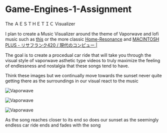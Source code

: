 # Game-Engines-1-Assignment


The ＡＥＳＴＨＥＴＩＣ Visualizer

I plan to create a Music Visualizer around the theme of Vaporwave and lofi music such as [this](https://www.youtube.com/watch?v=9xw3S7FHPro) or the more classic [Home-Resonance](https://www.youtube.com/watch?v=8GW6sLrK40k) and [MACINTOSH PLUS - リサフランク420 / 現代のコンピュー |](https://youtu.be/aQkPcPqTq4M)

 The goal is to create a procedual car ride that will take you through the visual style of vaporwave asthetic type videos to truly maximize the feeling of endlessness and nostalgia that these songs tend to have.
 
 
 Think these images but we continually move towards the sunset never quite getting there as the surroundings in our visual react to the music
 
![Vaporwave](https://steamuserimages-a.akamaihd.net/ugc/933814433143844350/AFD5076167329FEC78BEFF8AA3622BA1CC292983/)

![Vaporwave](https://cdn.shopify.com/s/files/1/0001/8857/9891/files/outrun-min_large.jpg?v=1562235671)

![Vaporwave](https://assets.2ser.com/wp-content/uploads/2019/09/10213539/shutterstock_1022092330-685x368.jpg)

As the song reaches closer to its end so does our sunset as the seemingly endless car ride ends and fades with the song
